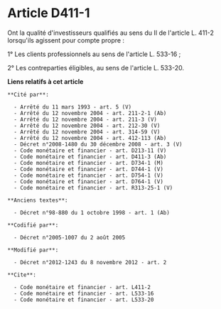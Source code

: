 # Article D411-1

Ont la qualité d'investisseurs qualifiés au sens du II de l'article L. 411-2 lorsqu'ils agissent pour compte propre : 

1° Les clients professionnels au sens de l'article L. 533-16 ; 

2° Les contreparties éligibles, au sens de l'article L. 533-20.

**Liens relatifs à cet article**

	**Cité par**:

	  - Arrêté du 11 mars 1993 - art. 5 (V)
	  - Arrêté du 12 novembre 2004 - art. 211-2-1 (Ab)
	  - Arrêté du 12 novembre 2004 - art. 211-3 (V)
	  - Arrêté du 12 novembre 2004 - art. 212-30 (V)
	  - Arrêté du 12 novembre 2004 - art. 314-59 (V)
	  - Arrêté du 12 novembre 2004 - art. 412-113 (Ab)
	  - Décret n°2008-1480 du 30 décembre 2008 - art. 3 (V)
	  - Code monétaire et financier - art. D213-11 (V)
	  - Code monétaire et financier - art. D411-3 (Ab)
	  - Code monétaire et financier - art. D734-1 (M)
	  - Code monétaire et financier - art. D744-1 (V)
	  - Code monétaire et financier - art. D754-1 (V)
	  - Code monétaire et financier - art. D764-1 (V)
	  - Code monétaire et financier - art. R313-25-1 (V)

	**Anciens textes**:

	  - Décret n°98-880 du 1 octobre 1998 - art. 1 (Ab)

	**Codifié par**:

	  - Décret n°2005-1007 du 2 août 2005

	**Modifié par**:

	  - Décret n°2012-1243 du 8 novembre 2012 - art. 2

	**Cite**:

	  - Code monétaire et financier - art. L411-2
	  - Code monétaire et financier - art. L533-16
	  - Code monétaire et financier - art. L533-20
